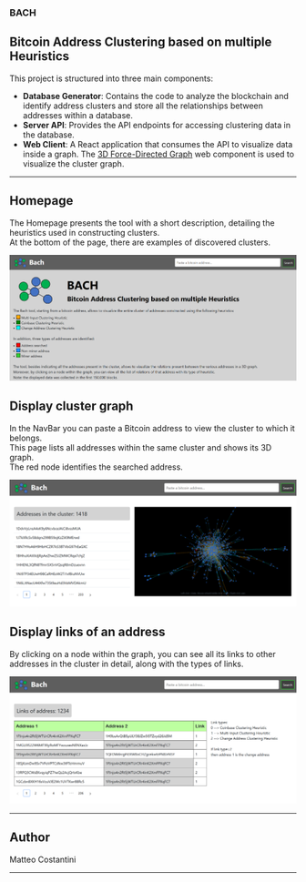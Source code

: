 ### BACH
## Bitcoin Address Clustering based on multiple Heuristics
This project is structured into three main components:<br>
- **Database Generator**: Contains the code to analyze the blockchain and identify address clusters and store all the relationships between addresses within a database.<br>
- **Server API**: Provides the API endpoints for accessing clustering data in the database.<br>
- **Web Client**: A React application that consumes the API to visualize data inside a graph. The [3D Force-Directed Graph](https://github.com/vasturiano/3d-force-graph) web component is used to visualize the cluster graph.<br>
***
## Homepage
The Homepage presents the tool with a short description, detailing the heuristics used in constructing clusters.<br>
At the bottom of the page, there are examples of discovered clusters.
<p align="center">
<kbd><img src="https://raw.githubusercontent.com/semifredd0/BACH-tool/master/.github/images/Home.PNG" width="800"/></kbd>
</p>

## Display cluster graph
In the NavBar you can paste a Bitcoin address to view the cluster to which it belongs.<br>
This page lists all addresses within the same cluster and shows its 3D graph.<br>
The red node identifies the searched address.
<p align="center">
<kbd><img src="https://raw.githubusercontent.com/semifredd0/BACH-tool/master/.github/images/Graph.PNG" width="800"/></kbd>
</p>

## Display links of an address
By clicking on a node within the graph, you can see all its links to other addresses in the cluster in detail, along with the types of links.
<p align="center">
<kbd><img src="https://raw.githubusercontent.com/semifredd0/BACH-tool/master/.github/images/Links.PNG" width="800"/></kbd>
</p>

***
## Author
Matteo Costantini
***
